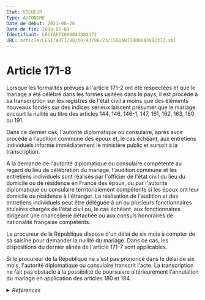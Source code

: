 ```yaml
---
État: VIGUEUR
Type: AUTONOME
Date de début: 2021-08-26
Date de fin: 2999-01-01
Identifiant: LEGIARTI000043982372
URL: article/LEGI/ARTI/00/00/43/98/23/LEGIARTI000043982372.xml
---
```


<h1>Article 171-8</h1>

Lorsque les formalités prévues à l'article 171-2 ont été respectées et que le
mariage a été célébré dans les formes usitées dans le pays, il est procédé à sa
transcription sur les registres de l'état civil à moins que des éléments
nouveaux fondés sur des indices sérieux laissent présumer que le mariage encourt
la nullité au titre des articles 144, 146, 146-1, 147, 161, 162, 163, 180 ou
191.<br />

Dans ce dernier cas, l'autorité diplomatique ou consulaire, après avoir procédé
à l'audition commune des époux et, le cas échéant, aux entretiens individuels
informe immédiatement le ministère public et sursoit à la transcription.<br />

A la demande de l'autorité diplomatique ou consulaire compétente au regard du
lieu de célébration du mariage, l'audition commune et les entretiens individuels
sont réalisés par l'officier de l'état civil du lieu du domicile ou de résidence
en France des époux, ou par l'autorité diplomatique ou consulaire
territorialement compétente si les époux ont leur domicile ou résidence à
l'étranger. La réalisation de l'audition et des entretiens individuels peut être
déléguée à un ou plusieurs fonctionnaires titulaires chargés de l'état civil ou,
le cas échéant, aux fonctionnaires dirigeant une chancellerie détachée ou aux
consuls honoraires de nationalité française compétents.<br />

Le procureur de la République dispose d'un délai de six mois à compter de sa
saisine pour demander la nullité du mariage. Dans ce cas, les dispositions du
dernier alinéa de l'article 171-7 sont applicables.<br />

Si le procureur de la République ne s'est pas prononcé dans le délai de six
mois, l'autorité diplomatique ou consulaire transcrit l'acte. La transcription
ne fait pas obstacle à la possibilité de poursuivre ultérieurement l'annulation
du mariage en application des articles 180 et 184.


<details>
  <summary><em>Références</em></summary>

  <h2>Articles faisant référence à l'article</h2>
  
  <ul>
    <li>
      <a href="https://legal.tricoteuses.fr//redirection/LEGIARTI000043968753?vers=git&vers=legifrance">LOI n° 2021-1109 du 24 août 2021 confortant le respect des principes de la République - article 35 ENTIEREMENT_MODIF</a> MODIFIE source
    </li>
    <li>
      <a href="https://legal.tricoteuses.fr//redirection/LEGIARTI000006421990?vers=git&vers=legifrance">Code civil - article 146-1 AUTONOME VIGUEUR, en vigueur depuis le 1993-08-29</a> CITATION cible
    </li>
    <li>
      <a href="https://legal.tricoteuses.fr//redirection/LEGIARTI000019017553?vers=git&vers=legifrance">Code civil - article 184 AUTONOME VIGUEUR, en vigueur depuis le 2008-06-19</a> CITATION cible
    </li>
    <li>
      <a href="https://legal.tricoteuses.fr//redirection/LEGIARTI000019017560?vers=git&vers=legifrance">Code civil - article 191 AUTONOME VIGUEUR, en vigueur depuis le 2008-06-19</a> CITATION cible
    </li>
    <li>
      <a href="https://legal.tricoteuses.fr//redirection/LEGIARTI000006421962?vers=git&vers=legifrance">Code civil - article 144 AUTONOME MODIFIE, en vigueur du 1804-03-21 au 2006-04-05</a> CITATION cible
    </li>
    <li>
      <a href="https://legal.tricoteuses.fr//redirection/LEGIARTI000006421963?vers=git&vers=legifrance">Code civil - article 144 AUTONOME MODIFIE, en vigueur du 2006-04-05 au 2013-05-19</a> CITATION cible
    </li>
    <li>
      <a href="https://legal.tricoteuses.fr//redirection/LEGIARTI000006422118?vers=git&vers=legifrance">Code civil - article 161 AUTONOME VIGUEUR, en vigueur depuis le 2006-07-01</a> CITATION cible
    </li>
    <li>
      <a href="https://legal.tricoteuses.fr//redirection/LEGIARTI000006422425?vers=git&vers=legifrance">Code civil - article 180 AUTONOME MODIFIE, en vigueur du 1976-07-01 au 2006-04-05</a> CITATION cible
    </li>
    <li>
      <a href="https://legal.tricoteuses.fr//redirection/LEGIARTI000006422258?vers=git&vers=legifrance">Code civil - article 171-2 AUTONOME VIGUEUR, en vigueur depuis le 2007-03-01</a> CITATION cible
    </li>
    <li>
      <a href="https://legal.tricoteuses.fr//redirection/LEGIARTI000027431987?vers=git&vers=legifrance">Code civil - article 162 AUTONOME VIGUEUR, en vigueur depuis le 2013-05-19</a> CITATION cible
    </li>
    <li>
      <a href="https://legal.tricoteuses.fr//redirection/LEGIARTI000043982401?vers=git&vers=legifrance">Code civil - article 171-7 AUTONOME VIGUEUR, en vigueur depuis le 2021-08-26</a> CITATION cible
    </li>
    <li>
      <a href="https://legal.tricoteuses.fr//redirection/LEGIARTI000006421979?vers=git&vers=legifrance">Code civil - article 146 AUTONOME VIGUEUR, en vigueur depuis le 1804-03-21</a> CITATION cible
    </li>
    <li>
      <a href="https://legal.tricoteuses.fr//redirection/LEGIARTI000006421995?vers=git&vers=legifrance">Code civil - article 147 AUTONOME VIGUEUR, en vigueur depuis le 1804-03-21</a> CITATION cible
    </li>
    <li>
      <a href="https://legal.tricoteuses.fr//redirection/LEGIARTI000006422117?vers=git&vers=legifrance">Code civil - article 161 AUTONOME MODIFIE, en vigueur du 1804-03-21 au 2006-07-01</a> CITATION cible
    </li>
    <li>
      <a href="https://legal.tricoteuses.fr//redirection/LEGIARTI000006422125?vers=git&vers=legifrance">Code civil - article 162 AUTONOME MODIFIE, en vigueur du 1976-07-01 au 2006-07-01</a> CITATION cible
    </li>
    <li>
      <a href="https://legal.tricoteuses.fr//redirection/LEGIARTI000006422126?vers=git&vers=legifrance">Code civil - article 162 AUTONOME MODIFIE, en vigueur du 2006-07-01 au 2013-05-19</a> CITATION cible
    </li>
    <li>
      <a href="https://legal.tricoteuses.fr//redirection/LEGIARTI000006422133?vers=git&vers=legifrance">Code civil - article 163 AUTONOME MODIFIE, en vigueur du 1972-08-01 au 2006-07-01</a> CITATION cible
    </li>
    <li>
      <a href="https://legal.tricoteuses.fr//redirection/LEGIARTI000006422134?vers=git&vers=legifrance">Code civil - article 163 AUTONOME MODIFIE, en vigueur du 2006-07-01 au 2013-05-19</a> CITATION cible
    </li>
    <li>
      <a href="https://legal.tricoteuses.fr//redirection/LEGIARTI000006422426?vers=git&vers=legifrance">Code civil - article 180 AUTONOME VIGUEUR, en vigueur depuis le 2006-04-05</a> CITATION cible
    </li>
    <li>
      <a href="https://legal.tricoteuses.fr//redirection/LEGIARTI000006422465?vers=git&vers=legifrance">Code civil - article 184 AUTONOME MODIFIE, en vigueur du 1933-02-20 au 1993-08-29</a> CITATION cible
    </li>
    <li>
      <a href="https://legal.tricoteuses.fr//redirection/LEGIARTI000006422466?vers=git&vers=legifrance">Code civil - article 184 AUTONOME MODIFIE, en vigueur du 1993-08-29 au 2008-06-19</a> CITATION cible
    </li>
    <li>
      <a href="https://legal.tricoteuses.fr//redirection/LEGIARTI000006422545?vers=git&vers=legifrance">Code civil - article 191 AUTONOME MODIFIE, en vigueur du 1804-03-21 au 2008-06-19</a> CITATION cible
    </li>
    <li>
      <a href="https://legal.tricoteuses.fr//redirection/LEGIARTI000027431984?vers=git&vers=legifrance">Code civil - article 163 AUTONOME VIGUEUR, en vigueur depuis le 2013-05-19</a> CITATION cible
    </li>
    <li>
      <a href="https://legal.tricoteuses.fr//redirection/LEGIARTI000027431990?vers=git&vers=legifrance">Code civil - article 144 AUTONOME VIGUEUR, en vigueur depuis le 2013-05-19</a> CITATION cible
    </li>
  </ul>
  
  <h2>Références faites par l'article</h2>
  
  <ul>
    <li>
      2007-05-10 CITATION cible <a href="https://legal.tricoteuses.fr//redirection/LEGIARTI000006286735?vers=git&vers=legifrance">Décret n°2007-773 du 10 mai 2007 pris pour l'application de la loi n° 2006-1376 du 14 novembre 2006 relative au contrôle de la validité des mariages et modifiant diverses dispositions relatives à l'état civil. - article 10 AUTONOME VIGUEUR, en vigueur depuis le 2007-05-11</a>
    </li>
    <li>
      2007-05-10 CITATION cible <a href="https://legal.tricoteuses.fr//redirection/LEGIARTI000039345785?vers=git&vers=legifrance">Décret n°2007-773 du 10 mai 2007 pris pour l'application de la loi n° 2006-1376 du 14 novembre 2006 relative au contrôle de la validité des mariages et modifiant diverses dispositions relatives à l'état civil. - article 11 AUTONOME VIGUEUR, en vigueur depuis le 2020-01-01</a>
    </li>
    <li>
      2007-05-10 CITATION cible <a href="https://legal.tricoteuses.fr//redirection/LEGIARTI000006286728?vers=git&vers=legifrance">Décret n°2007-773 du 10 mai 2007 pris pour l'application de la loi n° 2006-1376 du 14 novembre 2006 relative au contrôle de la validité des mariages et modifiant diverses dispositions relatives à l'état civil. - article 3 AUTONOME VIGUEUR, en vigueur depuis le 2007-05-11</a>
    </li>
    <li>
      2021-08-24 MODIFIE cible <a href="https://legal.tricoteuses.fr//redirection/LEGIARTI000043968753?vers=git&vers=legifrance">LOI n° 2021-1109 du 24 août 2021 confortant le respect des principes de la République - article 35 ENTIEREMENT_MODIF</a>
    </li>
    <li>
      2999-01-01 CITATION source <a href="https://legal.tricoteuses.fr//redirection/LEGIARTI000006421962?vers=git&vers=legifrance">Code civil - article 144 AUTONOME MODIFIE, en vigueur du 1804-03-21 au 2006-04-05</a>
    </li>
    <li>
      2999-01-01 CITATION source <a href="https://legal.tricoteuses.fr//redirection/LEGIARTI000006421979?vers=git&vers=legifrance">Code civil - article 146 AUTONOME VIGUEUR, en vigueur depuis le 1804-03-21</a>
    </li>
    <li>
      2999-01-01 CITATION source <a href="https://legal.tricoteuses.fr//redirection/LEGIARTI000006421990?vers=git&vers=legifrance">Code civil - article 146-1 AUTONOME VIGUEUR, en vigueur depuis le 1993-08-29</a>
    </li>
    <li>
      2999-01-01 CITATION source <a href="https://legal.tricoteuses.fr//redirection/LEGIARTI000006421995?vers=git&vers=legifrance">Code civil - article 147 AUTONOME VIGUEUR, en vigueur depuis le 1804-03-21</a>
    </li>
    <li>
      2999-01-01 CITATION source <a href="https://legal.tricoteuses.fr//redirection/LEGIARTI000006422117?vers=git&vers=legifrance">Code civil - article 161 AUTONOME MODIFIE, en vigueur du 1804-03-21 au 2006-07-01</a>
    </li>
    <li>
      2999-01-01 CITATION source <a href="https://legal.tricoteuses.fr//redirection/LEGIARTI000006422125?vers=git&vers=legifrance">Code civil - article 162 AUTONOME MODIFIE, en vigueur du 1976-07-01 au 2006-07-01</a>
    </li>
    <li>
      2999-01-01 CITATION source <a href="https://legal.tricoteuses.fr//redirection/LEGIARTI000006422133?vers=git&vers=legifrance">Code civil - article 163 AUTONOME MODIFIE, en vigueur du 1972-08-01 au 2006-07-01</a>
    </li>
    <li>
      2999-01-01 CITATION source <a href="https://legal.tricoteuses.fr//redirection/LEGIARTI000006422258?vers=git&vers=legifrance">Code civil - article 171-2 AUTONOME VIGUEUR, en vigueur depuis le 2007-03-01</a>
    </li>
    <li>
      2999-01-01 CITATION source <a href="https://legal.tricoteuses.fr//redirection/LEGIARTI000043982401?vers=git&vers=legifrance">Code civil - article 171-7 AUTONOME VIGUEUR, en vigueur depuis le 2021-08-26</a>
    </li>
    <li>
      2999-01-01 CITATION source <a href="https://legal.tricoteuses.fr//redirection/LEGIARTI000006422425?vers=git&vers=legifrance">Code civil - article 180 AUTONOME MODIFIE, en vigueur du 1976-07-01 au 2006-04-05</a>
    </li>
    <li>
      2999-01-01 CITATION source <a href="https://legal.tricoteuses.fr//redirection/LEGIARTI000006422465?vers=git&vers=legifrance">Code civil - article 184 AUTONOME MODIFIE, en vigueur du 1933-02-20 au 1993-08-29</a>
    </li>
    <li>
      2999-01-01 CITATION source <a href="https://legal.tricoteuses.fr//redirection/LEGIARTI000006422545?vers=git&vers=legifrance">Code civil - article 191 AUTONOME MODIFIE, en vigueur du 1804-03-21 au 2008-06-19</a>
    </li>
    <li>
      CODIFICATION source Loi 1803-03-14
    </li>
  </ul>
</details>
